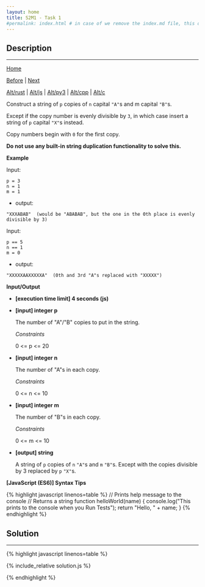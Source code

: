 ```yaml
---
layout: home
title: S2M1 - Task 1
#permalink: index.html # in case of we remove the index.md file, this doc will be the index page
---
```


<div class="row">
<div class="columnStmt" markdown="1">

##  Description
------

[Home](../README.md)

[Before](../S1M4_Task_17/README.md) | [Next](../S2M1_Task_2/README.md)

[Alt/rust](./Alt_rust/README.md) | [Alt/js](./Alt_js/README.html) | [Alt/py3](./Alt_py3/README.md) | [Alt/cpp](./Alt_cpp/README.md) | [Alt/c](./Alt_c/README.md)


Construct a string of `p` copies of `n` capital `"A"`s and m capital `"B"`s.

Except if the copy number is evenly divisible by `3`, in which case insert a string of `p` capital `"X"`s instead.

Copy numbers begin with `0` for the first copy.

**Do not use any built-in string duplication functionality to solve this.**

**Example**

Input:
```
p = 3
n = 1
m = 1
```

-   output:

```
"XXXABAB"  (would be "ABABAB", but the one in the 0th place is evenly divisible by 3)
```
Input:
```
p == 5
n == 1
m = 0
```

-   output:

```
"XXXXXAAXXXXXA"  (0th and 3rd "A"s replaced with "XXXXX")
```

**Input/Output**

* **[execution time limit] 4 seconds (js)**

* **[input] integer p**

    The number of "A"/"B" copies to put in the string.

    *Constraints*

    0 <= p <= 20

* **[input] integer n**

    The number of "A"s in each copy.

    *Constraints*

    0 <= n <= 10

* **[input] integer m**

    The number of "B"s in each copy.

    *Constraints*

    0 <= m <= 10

* **[output] string**

    A string of `p` copies of `n` `"A"`s and `m` `"B"`s. Except with the copies divisible by 3 replaced by `p` `"X"`s.

**[JavaScript (ES6)] Syntax Tips**

{% highlight javascript linenos=table %}
// Prints help message to the console
// Returns a string
function helloWorld(name) {
    console.log("This prints to the console when you Run Tests");
    return "Hello, " + name;
}
{% endhighlight %}

</div>
<div class="columnSol" markdown="1">

## Solution
------

{% highlight javascript linenos=table %}

{% include_relative solution.js %}

{% endhighlight %}

</div>
</div>